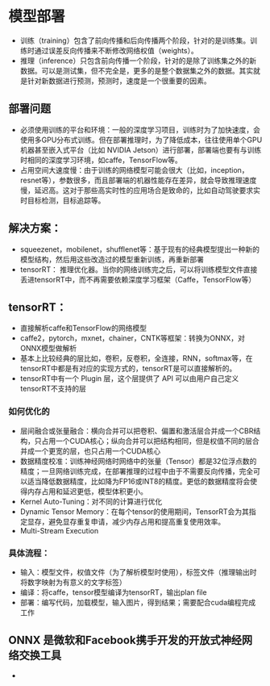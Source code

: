 # 模型部署

- 训练（training）包含了前向传播和后向传播两个阶段，针对的是训练集。训练时通过误差反向传播来不断修改网络权值（weights）。
- 推理（inference）只包含前向传播一个阶段，针对的是除了训练集之外的新数据。可以是测试集，但不完全是，更多的是整个数据集之外的数据。其实就是针对新数据进行预测，预测时，速度是一个很重要的因素。
## 部署问题
- 必须使用训练的平台和环境：一般的深度学习项目，训练时为了加快速度，会使用多GPU分布式训练。但在部署推理时，为了降低成本，往往使用单个GPU机器甚至嵌入式平台（比如 NVIDIA Jetson）进行部署，部署端也要有与训练时相同的深度学习环境，如caffe，TensorFlow等。
- 占用空间大速度慢：由于训练的网络模型可能会很大（比如，inception，resnet等），参数很多，而且部署端的机器性能存在差异，就会导致推理速度慢，延迟高。这对于那些高实时性的应用场合是致命的，比如自动驾驶要求实时目标检测，目标追踪等。

## 解决方案：
- squeezenet，mobilenet，shufflenet等：基于现有的经典模型提出一种新的模型结构，然后用这些改造过的模型重新训练，再重新部署
- tensorRT： 推理优化器。当你的网络训练完之后，可以将训练模型文件直接丢进tensorRT中，而不再需要依赖深度学习框架（Caffe，TensorFlow等）

## tensorRT：
- 直接解析caffe和TensorFlow的网络模型
- caffe2，pytorch，mxnet，chainer，CNTK等框架：转换为ONNX，对ONNX模型做解析
- 基本上比较经典的层比如，卷积，反卷积，全连接，RNN，softmax等，在tensorRT中都是有对应的实现方式的，tensorRT是可以直接解析的。
- tensorRT中有一个 Plugin 层，这个层提供了 API 可以由用户自己定义tensorRT不支持的层
### 如何优化的
- 层间融合或张量融合：横向合并可以把卷积、偏置和激活层合并成一个CBR结构，只占用一个CUDA核心；纵向合并可以把结构相同，但是权值不同的层合并成一个更宽的层，也只占用一个CUDA核心
- 数据精度校准：训练神经网络时网络中的张量（Tensor）都是32位浮点数的精度；一旦网络训练完成，在部署推理的过程中由于不需要反向传播，完全可以适当降低数据精度，比如降为FP16或INT8的精度。更低的数据精度将会使得内存占用和延迟更低，模型体积更小。
- Kernel Auto-Tuning：对不同的计算进行优化
- Dynamic Tensor Memory：在每个tensor的使用期间，TensorRT会为其指定显存，避免显存重复申请，减少内存占用和提高重复使用效率。
- Multi-Stream Execution
### 具体流程：
- 输入：模型文件，权值文件（为了解析模型时使用），标签文件（推理输出时将数字映射为有意义的文字标签）
- 编译：将caffe，tensor模型编译为tensorRT，输出plan file
- 部署：编写代码，加载模型，输入图片，得到结果；需要配合cuda编程完成工作
## ONNX 是微软和Facebook携手开发的开放式神经网络交换工具
- 
